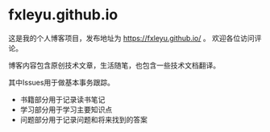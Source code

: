 # fxleyu.github.io
这是我的个人博客项目，发布地址为 https://fxleyu.github.io/ 。
欢迎各位访问评论。

博客内容包含原创技术文章，生活随笔，也包含一些技术文档翻译。

其中Issues用于做基本事务跟踪。
- 书籍部分用于记录读书笔记
- 学习部分用于学习主要知识点
- 问题部分用于记录问题和将来找到的答案
